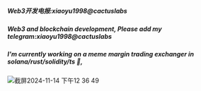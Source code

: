 ##### Web3开发电报:xiaoyu1998@cactuslabs
##### Web3 and blockchain development, Please add my telegram:xiaoyu1998@cactuslabs
##### I'm currently working on a meme margin trading exchanger in solana/rust/solidity/ts 👋, 
![截屏2024-11-14 下午12 36 49](https://github.com/user-attachments/assets/9cd98b59-ed6e-41b1-8b2f-72908bd3f5b2)





<!--
**xiaoyu1998/xiaoyu1998** is a ✨ _special_ ✨ repository because its `README.md` (this file) appears on your GitHub profile.

Here are some ideas to get you started:

- 🔭 I’m currently working on ...
- 🌱 I’m currently learning ...
- 👯 I’m looking to collaborate on ...
- 🤔 I’m looking for help with ...
- 💬 Ask me about ...
- 📫 How to reach me: ...
- 😄 Pronouns: ...
- ⚡ Fun fact: ...
-->
